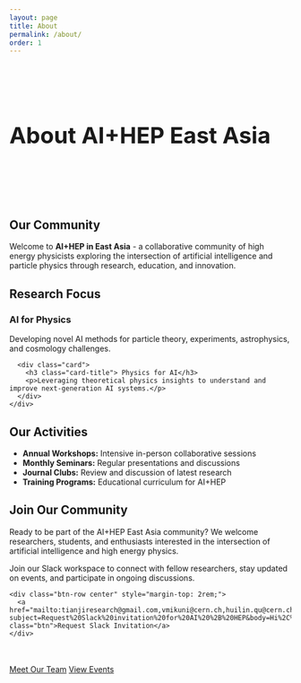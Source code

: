 ```yaml
---
layout: page
title: About
permalink: /about/
order: 1
---
```


<div class="hero-section" style="padding: 3rem 0; margin-bottom: 3rem;">
  <div class="wrapper">
    <h1 class="hero-title" style="font-size: 2.5rem;">About AI+HEP East Asia</h1>
    <p class="hero-subtitle" style="font-size: 1.2rem;"></p>
  </div>
</div>

<div class="wrapper">
  <div class="content-section">
    <h2 class="section-title">Our Community</h2>
    <p>Welcome to <strong>AI+HEP in East Asia</strong> - a collaborative community of high energy physicists exploring the intersection of artificial intelligence and particle physics through research, education, and innovation.</p>
  </div>

  <div class="content-section">
    <h2 class="section-title">Research Focus</h2>
    <div class="card-grid">
      <div class="card">
        <h3 class="card-title"> AI for Physics</h3>
        <p>Developing novel AI methods for particle theory, experiments, astrophysics, and cosmology challenges.</p>
      </div>
      
      <div class="card">
        <h3 class="card-title"> Physics for AI</h3>
        <p>Leveraging theoretical physics insights to understand and improve next-generation AI systems.</p>
      </div>
    </div>
  </div>

  <div class="content-section">
    <h2 class="section-title">Our Activities</h2>
    <div class="highlight-box">
      <ul>
        <li><strong>Annual Workshops:</strong> Intensive in-person collaborative sessions</li>
        <li><strong>Monthly Seminars:</strong> Regular presentations and discussions</li>
        <li><strong>Journal Clubs:</strong> Review and discussion of latest research</li>
        <li><strong>Training Programs:</strong> Educational curriculum for AI+HEP</li>
      </ul>
    </div>
  </div>

  <div class="content-section">
    <h2 class="section-title">Join Our Community</h2>
    <div class="highlight-box">
      <p>Ready to be part of the AI+HEP East Asia community? We welcome researchers, students, and enthusiasts interested in the intersection of artificial intelligence and high energy physics.</p>
      <p>Join our Slack workspace to connect with fellow researchers, stay updated on events, and participate in ongoing discussions.</p>
    </div>
    
    <div class="btn-row center" style="margin-top: 2rem;">
      <a href="mailto:tianjiresearch@gmail.com,vmikuni@cern.ch,huilin.qu@cern.ch?subject=Request%20Slack%20invitation%20for%20AI%20%2B%20HEP&body=Hi%2C%0A%0AI%27d%20like%20to%20join%20the%20AI%2BHEP%20East%20Asia%20Slack%20workspace.%0A%0AName%3A%20%0AInstitution%3A%20%0AResearch%20interests%3A%20%0A%0AThank%20you%21" class="btn">Request Slack Invitation</a>
    </div>
  </div>

  <div class="btn-row center" style="margin-top: 3rem;">
    <a href="/organizers/" class="btn">Meet Our Team</a>
    <a href="/workshops/" class="btn btn-outline">View Events</a>
  </div>
</div>

